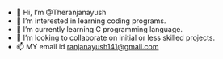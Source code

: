 - 👋 Hi, I’m @Theranjanayush
- 👀 I’m interested in learning coding programs. 
- 🌱 I’m currently learning C programming language. 
- 💞️ I’m looking to collaborate on initial or less skilled projects. 
- 📫 MY email id ranjanayush141@gmail.com

<!---
Theranjanayush/Theranjanayush is a ✨ special ✨ repository because its `README.md` (this file) appears on your GitHub profile.
You can click the Preview link to take a look at your changes.
--->
